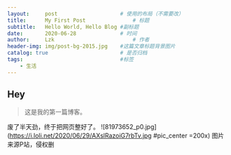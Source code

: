 ```yaml
---
layout:     post   				    # 使用的布局（不需要改）
title:      My First Post 				# 标题 
subtitle:   Hello World, Hello Blog #副标题
date:       2020-06-28 				# 时间
author:     Lzk 						# 作者
header-img: img/post-bg-2015.jpg 	#这篇文章标题背景图片
catalog: true 						# 是否归档
tags:								#标签
    - 生活
---
```


## Hey
>这是我的第一篇博客。

废了半天劲，终于把网页整好了。
![81973652_p0.jpg](https://i.loli.net/2020/06/29/AXslRazoiG7rbTv.jpg #pic_center =200x)
图片来源P站，侵权删
